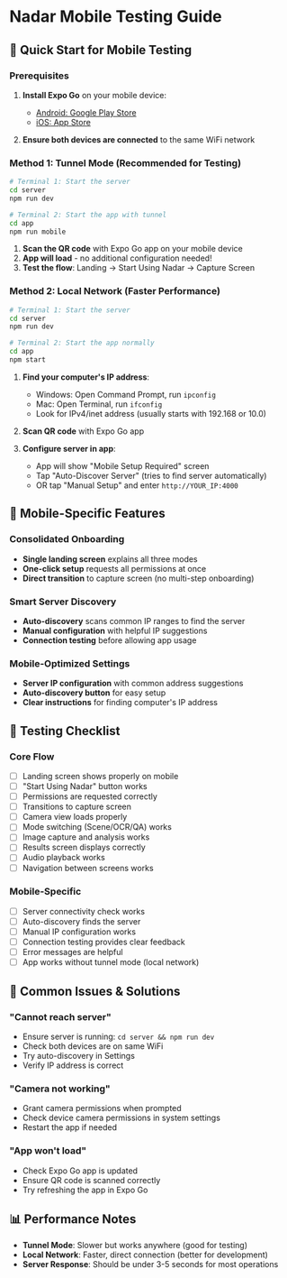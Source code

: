 # Nadar Mobile Testing Guide

## 🚀 Quick Start for Mobile Testing

### Prerequisites
1. **Install Expo Go** on your mobile device:
   - [Android: Google Play Store](https://play.google.com/store/apps/details?id=host.exp.exponent)
   - [iOS: App Store](https://apps.apple.com/app/expo-go/id982107779)

2. **Ensure both devices are connected** to the same WiFi network

### Method 1: Tunnel Mode (Recommended for Testing)

```bash
# Terminal 1: Start the server
cd server
npm run dev

# Terminal 2: Start the app with tunnel
cd app  
npm run mobile
```

1. **Scan the QR code** with Expo Go app on your mobile device
2. **App will load** - no additional configuration needed!
3. **Test the flow**: Landing → Start Using Nadar → Capture Screen

### Method 2: Local Network (Faster Performance)

```bash
# Terminal 1: Start the server
cd server
npm run dev

# Terminal 2: Start the app normally
cd app
npm start
```

1. **Find your computer's IP address**:
   - Windows: Open Command Prompt, run `ipconfig`
   - Mac: Open Terminal, run `ifconfig`
   - Look for IPv4/inet address (usually starts with 192.168 or 10.0)

2. **Scan QR code** with Expo Go app

3. **Configure server in app**:
   - App will show "Mobile Setup Required" screen
   - Tap "Auto-Discover Server" (tries to find server automatically)
   - OR tap "Manual Setup" and enter `http://YOUR_IP:4000`

## 🔧 Mobile-Specific Features

### Consolidated Onboarding
- **Single landing screen** explains all three modes
- **One-click setup** requests all permissions at once
- **Direct transition** to capture screen (no multi-step onboarding)

### Smart Server Discovery
- **Auto-discovery** scans common IP ranges to find the server
- **Manual configuration** with helpful IP suggestions
- **Connection testing** before allowing app usage

### Mobile-Optimized Settings
- **Server IP configuration** with common address suggestions
- **Auto-discovery button** for easy setup
- **Clear instructions** for finding computer's IP address

## 📱 Testing Checklist

### Core Flow
- [ ] Landing screen shows properly on mobile
- [ ] "Start Using Nadar" button works
- [ ] Permissions are requested correctly
- [ ] Transitions to capture screen
- [ ] Camera view loads properly
- [ ] Mode switching (Scene/OCR/QA) works
- [ ] Image capture and analysis works
- [ ] Results screen displays correctly
- [ ] Audio playback works
- [ ] Navigation between screens works

### Mobile-Specific
- [ ] Server connectivity check works
- [ ] Auto-discovery finds the server
- [ ] Manual IP configuration works
- [ ] Connection testing provides clear feedback
- [ ] Error messages are helpful
- [ ] App works without tunnel mode (local network)

## 🐛 Common Issues & Solutions

### "Cannot reach server"
- Ensure server is running: `cd server && npm run dev`
- Check both devices are on same WiFi
- Try auto-discovery in Settings
- Verify IP address is correct

### "Camera not working"
- Grant camera permissions when prompted
- Check device camera permissions in system settings
- Restart the app if needed

### "App won't load"
- Check Expo Go app is updated
- Ensure QR code is scanned correctly
- Try refreshing the app in Expo Go

## 📊 Performance Notes

- **Tunnel Mode**: Slower but works anywhere (good for testing)
- **Local Network**: Faster, direct connection (better for development)
- **Server Response**: Should be under 3-5 seconds for most operations

